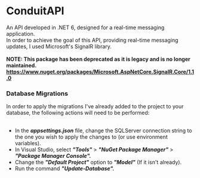# ConduitAPI
An API developed in .NET 6, designed for a real-time messaging application.<br>
In order to achieve the goal of this API, providing real-time messaging updates, I used Microsoft's SignalR library.<br><br>
<b>NOTE: This package has been deprecated as it is legacy and is no longer maintained.<br>
https://www.nuget.org/packages/Microsoft.AspNetCore.SignalR.Core/1.1.0</b>

<h3>Database Migrations</h3>
In order to apply the migrations I've already added to the project to your database, the following actions will need to be performed:<br><br>

- In the <b><i>appsettings.json</i></b> file, change the SQLServer connection string to the one you wish to apply the changes to (or use environment variables).<br>
- In Visual Studio, select <b><i>"Tools"</i></b> > <b><i>"NuGet Package Manager"</i></b> > <b><i>"Package Manager Console".</i></b><br>
- Change the <b><i>"Default Project"</i></b> option to <b><i>"Model"</i></b> (If it isn't already).<br>
- Run the command <b><i>"Update-Database".</i></b>
